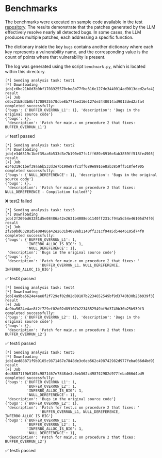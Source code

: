 # Benchmarks

The benchmarks were executed on sample code available in the [test repository](https://github.com/krosspile/test_repo). The results demonstrate that the patches generated by the LLM effectively resolve nearly all detected bugs. In some cases, the LLM produces multiple patches, each addressing a specific function.

The dictionary inside the key `bugs` contains another dictionary where each key represents a vulnerability name, and the corresponding value is the count of points where that vulnerability is present.

The log was generated using the script `benchmark.py`, which is located within this directory.

```
[*] Sending analysis task: test1
[*] Downloading job[c6bc21b8d3b0bf1708925570cbe8b77fbe316e127de3440014ad9013ded2afa4] result
[+] Job c6bc21b8d3b0bf1708925570cbe8b77fbe316e127de3440014ad9013ded2afa4 completed successfully:
{'bugs': {'BUFFER_OVERRUN_L1': 1}, 'description': 'Bugs in the original source code'}
{'bugs': {},
 'description': 'Patch for main.c on procedure 2 that fixes: BUFFER_OVERRUN_L1'}
```

✅ test1 passed 

```
[*] Sending analysis task: test2
[*] Downloading job[e346319c1bef39aa6b533d3e7b190e87fc1ff689e8916e8ab3859ff518fe4905] result
[+] Job e346319c1bef39aa6b533d3e7b190e87fc1ff689e8916e8ab3859ff518fe4905 completed successfully:
{'bugs': {'NULL_DEREFERENCE': 1}, 'description': 'Bugs in the original source code'}
{'bugs': {},
 'description': 'Patch for main.c on procedure 2 that fixes: NULL_DEREFERENCE - Compilation failed!'}
```

❌ test2 failed

```
[*] Sending analysis task: test3
[*] Downloading job[2f269bd63281d5e08486a42e2631b4088eb1140ff231cf94a5d54e46105d74f0] result
[+] Job 2f269bd63281d5e08486a42e2631b4088eb1140ff231cf94a5d54e46105d74f0 completed successfully:
{'bugs': {'BUFFER_OVERRUN_L1': 1,
          'INFERBO_ALLOC_IS_BIG': 1,
          'NULL_DEREFERENCE': 1},
 'description': 'Bugs in the original source code'}
{'bugs': {},
 'description': 'Patch for main.c on procedure 2 that fixes: '
                'BUFFER_OVERRUN_L1, NULL_DEREFERENCE, INFERBO_ALLOC_IS_BIG'}
```

✅ test3 passed

```
[*] Sending analysis task: test4
[*] Downloading job[4a9ba5624e4ae8f2f729ef02d02d89107b2234652549bf9d3740b30b25b939f3] result
[+] Job 4a9ba5624e4ae8f2f729ef02d02d89107b2234652549bf9d3740b30b25b939f3 completed successfully:
{'bugs': {'BUFFER_OVERRUN_L2': 1}, 'description': 'Bugs in the original source code'}
{'bugs': {},
 'description': 'Patch for main.c on procedure 2 that fixes: BUFFER_OVERRUN_L2'}
```

✅ test4 passed

```
[*] Sending analysis task: test5
[*] Downloading job[4ed88871f9b9105c9871467e7848de3c6eb562c498742982d977feba066d4bd9] result
[+] Job 4ed88871f9b9105c9871467e7848de3c6eb562c498742982d977feba066d4bd9 completed successfully:
{'bugs': {'BUFFER_OVERRUN_L1': 1,
          'BUFFER_OVERRUN_L2': 1,
          'INFERBO_ALLOC_IS_BIG': 1,
          'NULL_DEREFERENCE': 1},
 'description': 'Bugs in the original source code'}
{'bugs': {'BUFFER_OVERRUN_L2': 1},
 'description': 'Patch for test.c on procedure 2 that fixes: '
                'BUFFER_OVERRUN_L1, NULL_DEREFERENCE, INFERBO_ALLOC_IS_BIG'}
{'bugs': {'BUFFER_OVERRUN_L1': 1,
          'BUFFER_OVERRUN_L2': 1,
          'INFERBO_ALLOC_IS_BIG': 1,
          'NULL_DEREFERENCE': 1},
 'description': 'Patch for main.c on procedure 3 that fixes: BUFFER_OVERRUN_L2'}
```

✅ test5 passed
